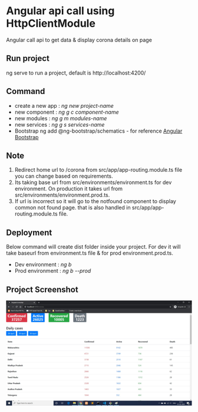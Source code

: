 # Angular api call using HttpClientModule
Angular call api to get data &amp; display corona details on page

## Run project
ng serve to run a project, default is http://localhost:4200/

## Command
* create a new app : *ng new project-name*
* new component : *ng g c component-name*
* new modules : *ng g m modules-name*
* new services : *ng g s services-name*
* Bootstrap ng add @ng-bootstrap/schematics - for reference [Angular Bootstrap](https://ng-bootstrap.github.io/#/getting-started)

## Note
1. Redirect home url to /corona from src/app/app-routing.module.ts file you can change based on requirements.
2. Its taking base url from src/environments/environment.ts for dev environment. On production it takes url from src/environments/environment.prod.ts.
3. If url is incorrect so it will go to the notfound component to display common not found page. that is also handled in src/app/app-routing.module.ts file.


## Deployment
Below command will create dist folder inside your project. For dev it will take baseurl from environment.ts file & for prod environment.prod.ts.
* Dev environment : *ng b*
* Prod environment : *ng b --prod*

## Project Screenshot
![Screenshot](https://github.com/sundaramj/corona-api-angular/blob/master/project-screeshot.jpg)
